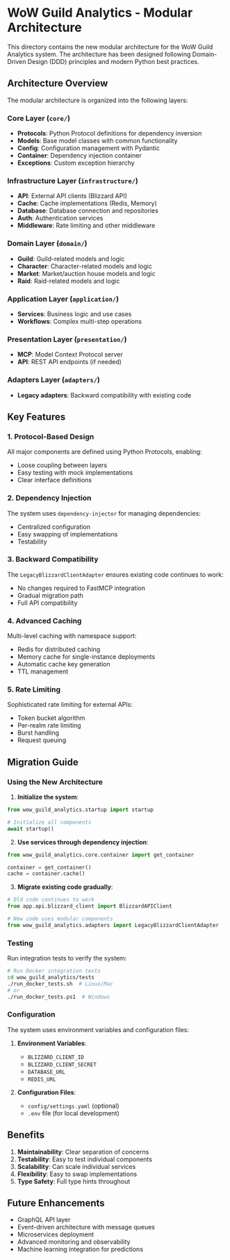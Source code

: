 # WoW Guild Analytics - Modular Architecture

This directory contains the new modular architecture for the WoW Guild Analytics system. The architecture has been designed following Domain-Driven Design (DDD) principles and modern Python best practices.

## Architecture Overview

The modular architecture is organized into the following layers:

### Core Layer (`core/`)
- **Protocols**: Python Protocol definitions for dependency inversion
- **Models**: Base model classes with common functionality
- **Config**: Configuration management with Pydantic
- **Container**: Dependency injection container
- **Exceptions**: Custom exception hierarchy

### Infrastructure Layer (`infrastructure/`)
- **API**: External API clients (Blizzard API)
- **Cache**: Cache implementations (Redis, Memory)
- **Database**: Database connection and repositories
- **Auth**: Authentication services
- **Middleware**: Rate limiting and other middleware

### Domain Layer (`domain/`)
- **Guild**: Guild-related models and logic
- **Character**: Character-related models and logic
- **Market**: Market/auction house models and logic
- **Raid**: Raid-related models and logic

### Application Layer (`application/`)
- **Services**: Business logic and use cases
- **Workflows**: Complex multi-step operations

### Presentation Layer (`presentation/`)
- **MCP**: Model Context Protocol server
- **API**: REST API endpoints (if needed)

### Adapters Layer (`adapters/`)
- **Legacy adapters**: Backward compatibility with existing code

## Key Features

### 1. Protocol-Based Design
All major components are defined using Python Protocols, enabling:
- Loose coupling between layers
- Easy testing with mock implementations
- Clear interface definitions

### 2. Dependency Injection
The system uses `dependency-injector` for managing dependencies:
- Centralized configuration
- Easy swapping of implementations
- Testability

### 3. Backward Compatibility
The `LegacyBlizzardClientAdapter` ensures existing code continues to work:
- No changes required to FastMCP integration
- Gradual migration path
- Full API compatibility

### 4. Advanced Caching
Multi-level caching with namespace support:
- Redis for distributed caching
- Memory cache for single-instance deployments
- Automatic cache key generation
- TTL management

### 5. Rate Limiting
Sophisticated rate limiting for external APIs:
- Token bucket algorithm
- Per-realm rate limiting
- Burst handling
- Request queuing

## Migration Guide

### Using the New Architecture

1. **Initialize the system**:
```python
from wow_guild_analytics.startup import startup

# Initialize all components
await startup()
```

2. **Use services through dependency injection**:
```python
from wow_guild_analytics.core.container import get_container

container = get_container()
cache = container.cache()
```

3. **Migrate existing code gradually**:
```python
# Old code continues to work
from app.api.blizzard_client import BlizzardAPIClient

# New code uses modular components
from wow_guild_analytics.adapters import LegacyBlizzardClientAdapter
```

### Testing

Run integration tests to verify the system:

```bash
# Run Docker integration tests
cd wow_guild_analytics/tests
./run_docker_tests.sh  # Linux/Mac
# or
./run_docker_tests.ps1  # Windows
```

### Configuration

The system uses environment variables and configuration files:

1. **Environment Variables**:
   - `BLIZZARD_CLIENT_ID`
   - `BLIZZARD_CLIENT_SECRET`
   - `DATABASE_URL`
   - `REDIS_URL`

2. **Configuration Files**:
   - `config/settings.yaml` (optional)
   - `.env` file (for local development)

## Benefits

1. **Maintainability**: Clear separation of concerns
2. **Testability**: Easy to test individual components
3. **Scalability**: Can scale individual services
4. **Flexibility**: Easy to swap implementations
5. **Type Safety**: Full type hints throughout

## Future Enhancements

- GraphQL API layer
- Event-driven architecture with message queues
- Microservices deployment
- Advanced monitoring and observability
- Machine learning integration for predictions